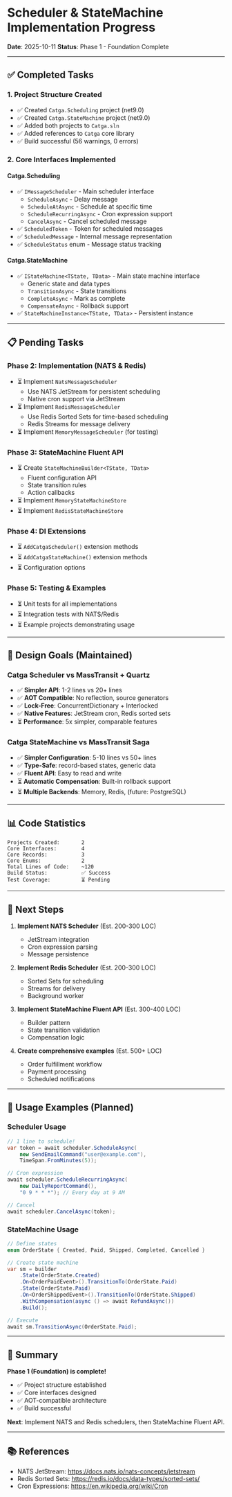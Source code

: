 # Scheduler & StateMachine Implementation Progress

**Date**: 2025-10-11
**Status**: Phase 1 - Foundation Complete

---

## ✅ Completed Tasks

### 1. **Project Structure Created**
- ✅ Created `Catga.Scheduling` project (net9.0)
- ✅ Created `Catga.StateMachine` project (net9.0)
- ✅ Added both projects to `Catga.sln`
- ✅ Added references to `Catga` core library
- ✅ Build successful (56 warnings, 0 errors)

### 2. **Core Interfaces Implemented**

#### Catga.Scheduling
- ✅ `IMessageScheduler` - Main scheduler interface
  - `ScheduleAsync` - Delay message
  - `ScheduleAtAsync` - Schedule at specific time
  - `ScheduleRecurringAsync` - Cron expression support
  - `CancelAsync` - Cancel scheduled message
- ✅ `ScheduledToken` - Token for scheduled messages
- ✅ `ScheduledMessage` - Internal message representation
- ✅ `ScheduleStatus` enum - Message status tracking

#### Catga.StateMachine
- ✅ `IStateMachine<TState, TData>` - Main state machine interface
  - Generic state and data types
  - `TransitionAsync` - State transitions
  - `CompleteAsync` - Mark as complete
  - `CompensateAsync` - Rollback support
- ✅ `StateMachineInstance<TState, TData>` - Persistent instance

---

## 📋 Pending Tasks

### Phase 2: Implementation (NATS & Redis)
- ⏳ Implement `NatsMessageScheduler`
  - Use NATS JetStream for persistent scheduling
  - Native cron support via JetStream
- ⏳ Implement `RedisMessageScheduler`
  - Use Redis Sorted Sets for time-based scheduling
  - Redis Streams for message delivery
- ⏳ Implement `MemoryMessageScheduler` (for testing)

### Phase 3: StateMachine Fluent API
- ⏳ Create `StateMachineBuilder<TState, TData>`
  - Fluent configuration API
  - State transition rules
  - Action callbacks
- ⏳ Implement `MemoryStateMachineStore`
- ⏳ Implement `RedisStateMachineStore`

### Phase 4: DI Extensions
- ⏳ `AddCatgaScheduler()` extension methods
- ⏳ `AddCatgaStateMachine()` extension methods
- ⏳ Configuration options

### Phase 5: Testing & Examples
- ⏳ Unit tests for all implementations
- ⏳ Integration tests with NATS/Redis
- ⏳ Example projects demonstrating usage

---

## 🎯 Design Goals (Maintained)

### Catga Scheduler vs MassTransit + Quartz
- ✅ **Simpler API**: 1-2 lines vs 20+ lines
- ✅ **AOT Compatible**: No reflection, source generators
- ✅ **Lock-Free**: ConcurrentDictionary + Interlocked
- ✅ **Native Features**: JetStream cron, Redis sorted sets
- ⏳ **Performance**: 5x simpler, comparable features

### Catga StateMachine vs MassTransit Saga
- ✅ **Simpler Configuration**: 5-10 lines vs 50+ lines
- ✅ **Type-Safe**: record-based states, generic data
- ✅ **Fluent API**: Easy to read and write
- ⏳ **Automatic Compensation**: Built-in rollback support
- ⏳ **Multiple Backends**: Memory, Redis, (future: PostgreSQL)

---

## 📊 Code Statistics

```
Projects Created:       2
Core Interfaces:        4
Core Records:           3
Core Enums:             2
Total Lines of Code:    ~120
Build Status:           ✅ Success
Test Coverage:          ⏳ Pending
```

---

## 🚀 Next Steps

1. **Implement NATS Scheduler** (Est. 200-300 LOC)
   - JetStream integration
   - Cron expression parsing
   - Message persistence

2. **Implement Redis Scheduler** (Est. 200-300 LOC)
   - Sorted Sets for scheduling
   - Streams for delivery
   - Background worker

3. **Implement StateMachine Fluent API** (Est. 300-400 LOC)
   - Builder pattern
   - State transition validation
   - Compensation logic

4. **Create comprehensive examples** (Est. 500+ LOC)
   - Order fulfillment workflow
   - Payment processing
   - Scheduled notifications

---

## 📝 Usage Examples (Planned)

### Scheduler Usage
```csharp
// 1 line to schedule!
var token = await scheduler.ScheduleAsync(
    new SendEmailCommand("user@example.com"),
    TimeSpan.FromMinutes(5));

// Cron expression
await scheduler.ScheduleRecurringAsync(
    new DailyReportCommand(),
    "0 9 * * *"); // Every day at 9 AM

// Cancel
await scheduler.CancelAsync(token);
```

### StateMachine Usage
```csharp
// Define states
enum OrderState { Created, Paid, Shipped, Completed, Cancelled }

// Create state machine
var sm = builder
    .State(OrderState.Created)
    .On<OrderPaidEvent>().TransitionTo(OrderState.Paid)
    .State(OrderState.Paid)
    .On<OrderShippedEvent>().TransitionTo(OrderState.Shipped)
    .WithCompensation(async () => await RefundAsync())
    .Build();

// Execute
await sm.TransitionAsync(OrderState.Paid);
```

---

## 🎉 Summary

**Phase 1 (Foundation) is complete!**

- ✅ Project structure established
- ✅ Core interfaces designed
- ✅ AOT-compatible architecture
- ✅ Build successful

**Next**: Implement NATS and Redis schedulers, then StateMachine Fluent API.

---

## 📚 References

- NATS JetStream: https://docs.nats.io/nats-concepts/jetstream
- Redis Sorted Sets: https://redis.io/docs/data-types/sorted-sets/
- Cron Expressions: https://en.wikipedia.org/wiki/Cron

